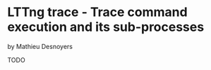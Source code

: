 LTTng trace - Trace command execution and its sub-processes
=====================================================================

by Mathieu Desnoyers

TODO
